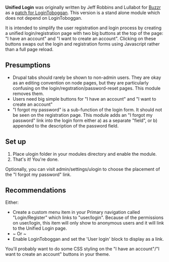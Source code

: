 **Unified Login** was originally written by Jeff Robbins and Lullabot for [Buzzr](http://www.buzzr.com) as a [patch for LoginToboggan](http://drupal.org/node/264332). This version is a stand alone module which does not depend on LoginToboggan.

It is intended to simplify the user registration and login process by creating a unified login/registration page with two big buttons at the top of the page: "I have an account" and "I want to create an account". Clicking on these buttons swaps out the login and registration forms using Javascript rather than a full page reload.

Presumptions
--------------
* Drupal tabs should rarely be shown to non-admin users. They are okay as an editing convention on node pages, but they are particularly confusing on the login/regstration/password-reset pages. This module removes them.
* Users need big simple buttons for "I have an account" and "I want to create an account"
* "I forgot my password" is a sub-function of the login form. It should not be seen on the registration page. This module adds an "I forgot my password" link into the login form either a) as a separate "field", or b) appended to the description of the password field.

Set up
--------------
1. Place ulogin folder in your modules directory and enable the module.
2. That's it! You're done.

Optionally, you can visit admin/settings/ulogin to choose the placement of the "I forgot my password" link.


Recommendations
---------------
Either:

* Create a custom menu item in your Primary navigation called "Login/Register" which links to "user/login". Because of the permissions on user/login, this item will only show to anonymous users and it will link to the Unified Login page.
* ~ Or ~
* Enable LoginToboggan and set the 'User login' block to display as a link.

You'll probably want to do some CSS styling on the "I have an account"/"I want to create an account" buttons in your theme.


